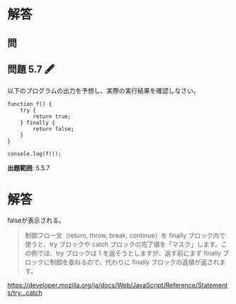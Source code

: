 # 解答

## 問

## 問題 5.7 🖋️

以下のプログラムの出力を予想し、実際の実行結果を確認しなさい。

```
function f() {
    try {
        return true;
    } finally {
        return false;
    }
}

console.log(f());
```

**出題範囲**: 5.5.7

# 解答

falseが表示される。

> 制御フロー文（return, throw, break, continue）を finally ブロック内で使うと、try ブロックや catch ブロックの完了値を「マスク」します。この例では、try ブロックは 1 を返そうとしますが、返す前にまず finally ブロックに制御を委ねるので、代わりに finally ブロックの返値が返されます。

<https://developer.mozilla.org/ja/docs/Web/JavaScript/Reference/Statements/try...catch>
